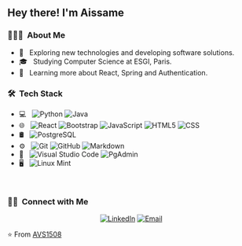 <h2> Hey there! I'm Aissame</h2>

<h3> 👨🏻‍💻 &nbsp;About Me </h3>

- 🤔 &nbsp; Exploring new technologies and developing software solutions.
- 🎓 &nbsp; Studying Computer Science at ESGI, Paris.
- 🌱 &nbsp; Learning more about React, Spring and Authentication.

<h3> 🛠 &nbsp;Tech Stack</h3>

- 💻 &nbsp;
  ![Python](https://img.shields.io/badge/-Python-333333?style=flat&logo=python)
  ![Java](https://img.shields.io/badge/-Java-333333?style=flat&logo=Java&logoColor=007396)
- 🌐 &nbsp;
  ![React](https://img.shields.io/badge/-React-333333?style=flat&logo=react)
  ![Bootstrap](https://img.shields.io/badge/-Bootstrap-333333?style=flat&logo=bootstrap&logoColor=563D7C)
  ![JavaScript](https://img.shields.io/badge/-JavaScript-333333?style=flat&logo=javascript)
  ![HTML5](https://img.shields.io/badge/-HTML5-333333?style=flat&logo=HTML5)
  ![CSS](https://img.shields.io/badge/-CSS-333333?style=flat&logo=CSS3&logoColor=1572B6)
- 🛢 &nbsp;
  ![PostgreSQL](https://img.shields.io/badge/postgresql-333333?style=flat&logo=postgresql&logoColor=white)
- ⚙️ &nbsp;
  ![Git](https://img.shields.io/badge/-Git-333333?style=flat&logo=git)
  ![GitHub](https://img.shields.io/badge/-GitHub-333333?style=flat&logo=github)
  ![Markdown](https://img.shields.io/badge/-Markdown-333333?style=flat&logo=markdown)
- 🔧 &nbsp;
  ![Visual Studio Code](https://img.shields.io/badge/-Visual%20Studio%20Code-333333?style=flat&logo=visual-studio-code&logoColor=007ACC)
  ![PgAdmin](https://img.shields.io/badge/postgresql-333333?style=flat&logo=postgresql&logoColor=white)
- 🖥 &nbsp;
  ![Linux Mint](https://img.shields.io/badge/Linux%20Mint-333333?logo=linuxmint&logoColor=fff)
<br/>

<h3> 🤝🏻 &nbsp;Connect with Me </h3>

<p align="center">
<a href="https://www.linkedin.com/in/aissame-bai-13a6a0300/"><img alt="LinkedIn" src="https://img.shields.io/badge/LinkedIn-Bai%20Aissame-blue?style=flat-square&logo=linkedin"></a>
<a href="mailto:Bai_a@outlook.fr"><img alt="Email" src="https://img.shields.io/badge/Email-Bai_a@outlook.fr-blue?style=flat-square&logo=gmail"></a>
</p>

⭐️ From [AVS1508](https://github.com/AVS1508)
